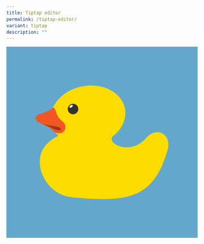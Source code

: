 ```yaml
---
title: Tiptap editor
permalink: /tiptap-editor/
variant: tiptap
description: ""
---
```

<div class="isomer-image-wrapper"><img alt="This should appear on hover" src="/images/rubber-two.png"></div>